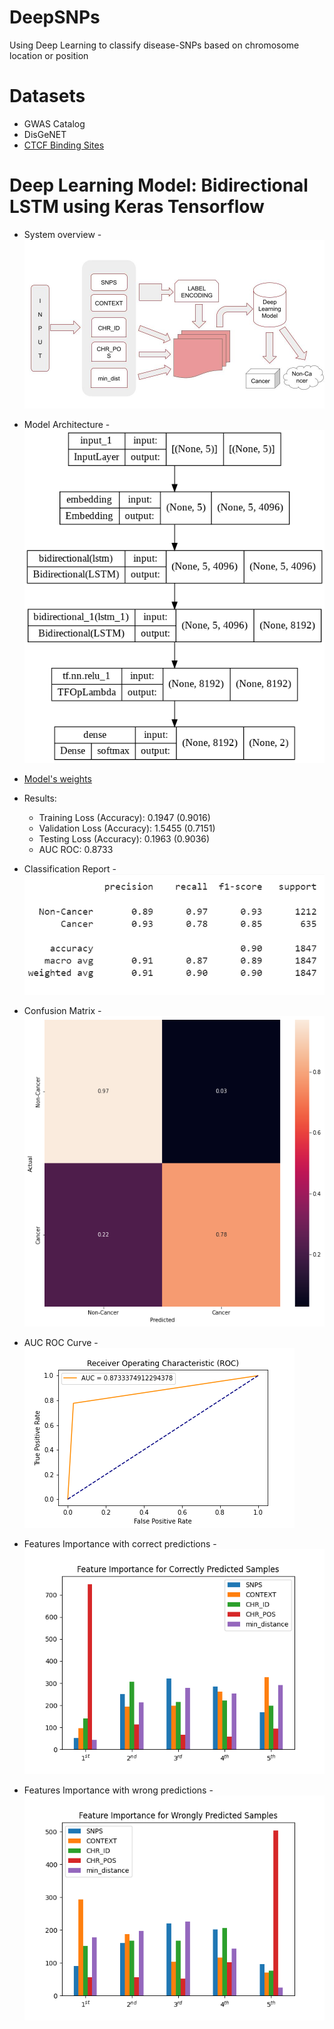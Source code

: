# DeepSNPs
Using Deep Learning to classify disease-SNPs based on chromosome location or position

# Datasets
  - GWAS Catalog
  - DisGeNET
  - [CTCF Binding Sites](https://insulatordb.uthsc.edu)

# Deep Learning Model: Bidirectional LSTM using Keras Tensorflow
  - System overview
    -![](https://github.com/bonaventuredossou/deepsnpsthesis/blob/main/pictures/DiagramDeepSNPs.jpg)
  - Model Architecture
    -![](https://github.com/bonaventuredossou/deepsnpsthesis/blob/main/pictures/model_architecture.png)
  - [Model's weights](https://drive.google.com/file/d/1-ENOpruomCh9kE9nPuBtw-gxgwp-ayFh/view?usp=sharing)
  - Results:
    - Training Loss (Accuracy): 0.1947 (0.9016)
    - Validation Loss (Accuracy): 1.5455 (0.7151)
    - Testing Loss (Accuracy): 0.1963 (0.9036)
    - AUC ROC: 0.8733
  
  - Classification Report
    -![](https://github.com/bonaventuredossou/deepsnpsthesis/blob/main/pictures/classreport.png)
  
  - Confusion Matrix
    -![](https://github.com/bonaventuredossou/deepsnpsthesis/blob/main/pictures/conf_matrix_best.png)
  
  - AUC ROC Curve
    -![](https://github.com/bonaventuredossou/deepsnpsthesis/blob/main/pictures/auc.png)
  
  - Features Importance with correct predictions
    -![](https://github.com/bonaventuredossou/deepsnpsthesis/blob/main/pictures/features_importance_correct_predictions.png)
  
  - Features Importance with wrong predictions
    -![](https://github.com/bonaventuredossou/deepsnpsthesis/blob/main/pictures/features_importance_wrong_predictions.png)
